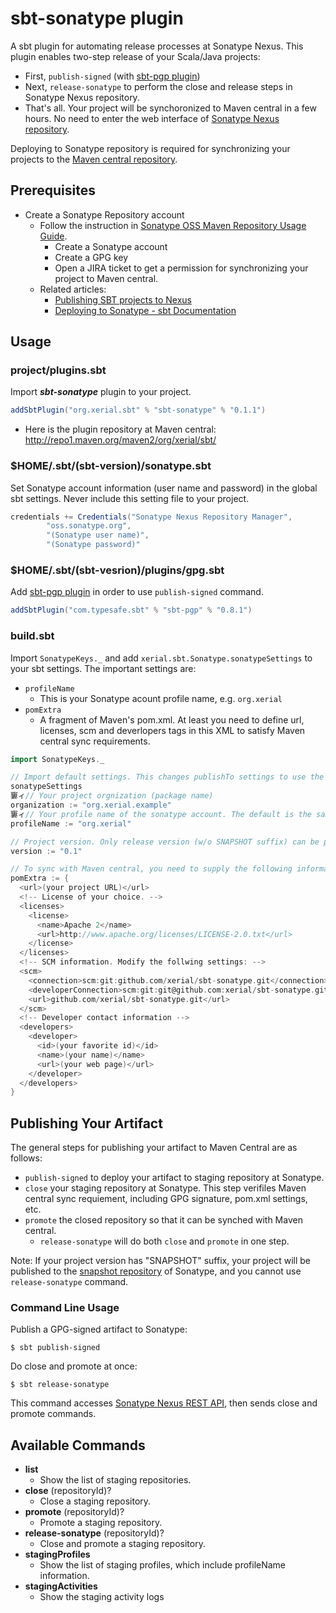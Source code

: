 sbt-sonatype plugin
======

A sbt plugin for automating release processes at Sonatype Nexus. This plugin enables two-step release of your Scala/Java projects:

 * First, `publish-signed` (with [sbt-pgp plugin](http://www.scala-sbt.org/sbt-pgp/))
 * Next, `release-sonatype` to perform the close and release steps in Sonatype Nexus repository. 
 * That's all. Your project will be synchoronized to Maven central in a few hours. No need to enter the web interface of [Sonatype Nexus repository](http://oss.sonatype.org/).


Deploying to Sonatype repository is required for synchronizing your projects to the [Maven central repository](http://repo1.maven.org/maven2/).

## Prerequisites
 
 * Create a Sonatype Repository account 
   * Follow the instruction in [Sonatype OSS Maven Repository Usage Guide](https://docs.sonatype.org/display/Repository/Sonatype+OSS+Maven+Repository+Usage+Guide). 
     * Create a Sonatype account
     * Create a GPG key
     * Open a JIRA ticket to get a permission for synchronizing your project to Maven central.
   * Related articles:   
     * [Publishing SBT projects to Nexus](http://www.cakesolutions.net/teamblogs/2012/01/28/publishing-sbt-projects-to-nexus/) 
     * [Deploying to Sonatype - sbt Documentation](http://www.scala-sbt.org/release/docs/Community/Using-Sonatype.html
)

## Usage

### project/plugins.sbt

Import ***sbt-sonatype*** plugin to your project.
```scala
addSbtPlugin("org.xerial.sbt" % "sbt-sonatype" % "0.1.1")
```

 * Here is the plugin repository at Maven central: <http://repo1.maven.org/maven2/org/xerial/sbt/>


### $HOME/.sbt/(sbt-version)/sonatype.sbt

Set Sonatype account information (user name and password) in the global sbt settings. Never include this setting file to your project. 

```scala
credentials += Credentials("Sonatype Nexus Repository Manager",
	    "oss.sonatype.org",
	    "(Sonatype user name)",
	    "(Sonatype password)"
```

### $HOME/.sbt/(sbt-vesrion)/plugins/gpg.sbt

Add [sbt-pgp plugin](http://www.scala-sbt.org/sbt-pgp/) in order to use `publish-signed` command.

```scala
addSbtPlugin("com.typesafe.sbt" % "sbt-pgp" % "0.8.1")
```

### build.sbt

Import `SonatypeKeys._` and add `xerial.sbt.Sonatype.sonatypeSettings` to your sbt settings. The important settings are:

  * `profileName` 
     * This is your Sonatype acount profile name, e.g. `org.xerial` 
  * `pomExtra`
     * A fragment of Maven's pom.xml. At least you need to define url, licenses, scm and deverlopers tags in this XML to satisfy Maven central sync requirements.
  

```scala
import SonatypeKeys._

// Import default settings. This changes publishTo settings to use the Sonatype repository and add several commands for publishing.
sonatypeSettings
窶ィ// Your project orgnization (package name)
organization := "org.xerial.example" 
窶ィ// Your profile name of the sonatype account. The default is the same with the organization 
profileName := "org.xerial" 

// Project version. Only release version (w/o SNAPSHOT suffix) can be promoted.
version := "0.1" 

// To sync with Maven central, you need to supply the following information:
pomExtra := {
  <url>(your project URL)</url>
  <!-- License of your choice. -->
  <licenses>
    <license>
      <name>Apache 2</name>
      <url>http://www.apache.org/licenses/LICENSE-2.0.txt</url>
    </license>
  </licenses>
  <!-- SCM information. Modify the follwing settings: -->
  <scm>
    <connection>scm:git:github.com/xerial/sbt-sonatype.git</connection>
    <developerConnection>scm:git:git@github.com:xerial/sbt-sonatype.git</developerConnection>
    <url>github.com/xerial/sbt-sonatype.git</url>
  </scm>
  <!-- Developer contact information -->
  <developers>
    <developer>
      <id>(your favorite id)</id>
      <name>(your name)</name>
      <url>(your web page)</url>
    </developer>
  </developers>
}
```

## Publishing Your Artifact

The general steps for publishing your artifact to Maven Central are as follows: 

 * `publish-signed` to deploy your artifact to staging repository at Sonatype.
 * `close` your staging repository at Sonatype. This step verifiles Maven central sync requiement, including GPG signature, pom.xml settings, etc.
 * `promote` the closed repository so that it can be synched with Maven central. 
   * `release-sonatype` will do both `close` and `promote` in one step.

Note: If your project version has "SNAPSHOT" suffix, your project will be published to the [snapshot repository](http://oss.sonatype.org/content/repositories/snapshots) of Sonatype, and you cannot use `release-sonatype` command. 

### Command Line Usage

Publish a GPG-signed artifact to Sonatype:
```
$ sbt publish-signed
```

Do close and promote at once:
```
$ sbt release-sonatype
```
This command accesses [Sonatype Nexus REST API](https://oss.sonatype.org/nexus-staging-plugin/default/docs/index.html), then sends close and promote commands. 


## Available Commands

* __list__
  * Show the list of staging repositories.
* __close__ (repositoryId)?
  * Close a staging repository.
* __promote__ (repositoryId)?
  * Promote a staging repository.
* __release-sonatype__ (repositoryId)?
  * Close and promote a staging repository.
* __stagingProfiles__
  * Show the list of staging profiles, which include profileName information.
* __stagingActivities__
  * Show the staging activity logs

